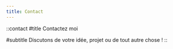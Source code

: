 ```yaml
---
title: Contact
---
```


::contact
#title
Contactez moi

#subtitle
Discutons de votre idée, projet ou de tout autre chose !
::
